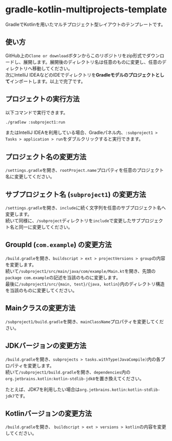 # gradle-kotlin-multiprojects-template

GradleでKotlinを用いたマルチプロジェクト型レイアウトのテンプレートです。

## 使い方

GitHub上の`Clone or download`ボタンからこのリポジトリをzip形式でダウンロードし、展開します。展開後のディレクトリ名は任意のものに変更し、任意のディレクトリへ移動してください。  
次にIntelliJ IDEAなどのIDEでディレクトリを**Gradleモデルのプロジェクトとして**インポートします。以上で完了です。

## プロジェクトの実行方法

以下コマンドで実行できます。

```sh
./gradlew :subproject1:run
```

またはIntelliJ IDEAを利用している場合、Gradleパネル内、`:subproject1 > Tasks > application > run`をダブルクリックすると実行できます。

## プロジェクト名の変更方法
`/settings.gradle`を開き、`rootProject.name`プロパティを任意のプロジェクト名に変更してください。

## サブプロジェクト名 (`subproject1`) の変更方法

`/settings.gradle`を開き、`include`に続く文字列を任意のサブプロジェクト名へ変更します。  
続いて同様に、`/subproject`ディレクトリを`include`で変更したサブプロジェクト名と同一に変更してください。

## GroupId (`com.example`) の変更方法

`/build.gradle`を開き、`buildscript > ext > projectVersions > group`の内容を変更します。  
続いて`/subproject1/src/main/java/com/example/Main.kt`を開き、先頭の`package com.example`の記述を当該のものに変更します。  
最後に`/subproject1/src/{main, test}/{java, kotlin}`内のディレクトリ構造を当該のものに変更してください。

## Mainクラスの変更方法

`/subproject1/build.gradle`を開き、`mainClassName`プロパティを変更してください。

## JDKバージョンの変更方法

`/build.gradle`を開き、`subprojects > tasks.withType(JavaCompile)`内の各プロパティを変更します。  
続いて`/subproject1/build.gradle`を開き、`dependencies`内の`org.jetbrains.kotlin:kotlin-stdlib-jdk8`を置き換えてください。

たとえば、JDK7を利用したい場合は`org.jetbrains.kotlin:kotlin-stdlib-jdk7`です。

## Kotlinバージョンの変更方法

`/build.gradle`を開き、 `buildscript > ext > versions > kotlin`の内容を変更してください。
